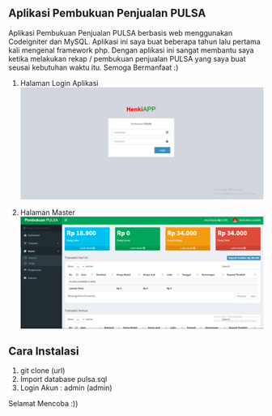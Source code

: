 ## Aplikasi Pembukuan Penjualan PULSA

Aplikasi Pembukuan Penjualan PULSA berbasis web menggunakan Codeigniter dan MySQL. Aplikasi ini saya buat beberapa tahun lalu pertama kali mengenal framework php. Dengan aplikasi ini sangat membantu saya ketika melakukan rekap / pembukuan penjualan PULSA yang saya buat seusai kebutuhan waktu itu. Semoga Bermanfaat :)

1. Halaman Login Aplikasi
![](screenshoot/login.png)

2. Halaman Master
![](screenshoot/master.png)

## Cara Instalasi
1. git clone (url) 
2. Import database pulsa.sql
5. Login Akun : admin (admin)

Selamat Mencoba :))